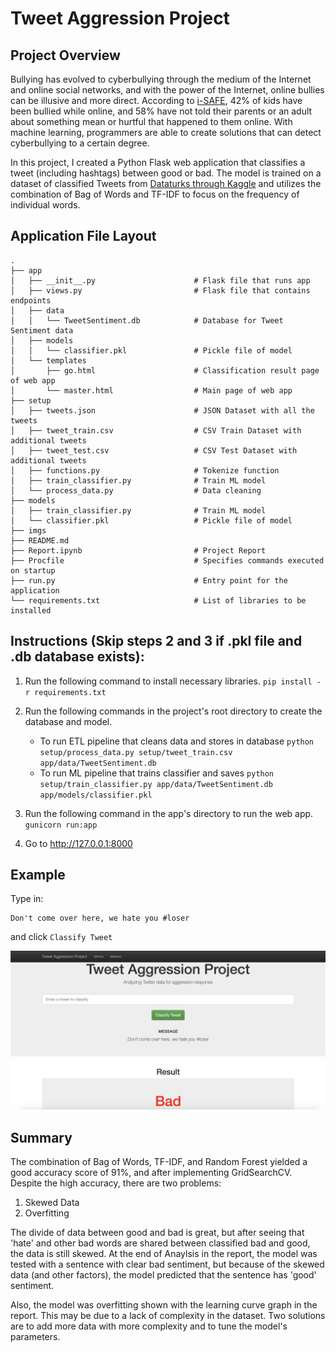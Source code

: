 # Tweet Aggression Project

## Project Overview

Bullying has evolved to cyberbullying through the medium of the Internet and online social networks, and with the power of the Internet, online bullies can be illusive and more direct. According to [i-SAFE]( https://auth.isafe.org/outreach/media/media_cyber_bullying
), 42% of kids have been bullied while online, and 58% have not told their parents or an adult about something mean or hurtful that happened to them online. With machine learning, programmers are able to create solutions that can detect cyberbullying to a certain degree.

In this project, I created a Python Flask web application that classifies a tweet (including hashtags) between good or bad. The model is trained on a dataset of classified Tweets from [Dataturks through Kaggle](https://www.kaggle.com/dataturks/dataset-for-detection-of-cybertrolls) and utilizes the combination of Bag of Words and TF-IDF to focus on the frequency of individual words. 

## Application File Layout

    .
    ├── app
    │   ├── __init__.py                      # Flask file that runs app
    │   ├── views.py                         # Flask file that contains endpoints
    │   ├── data
    │   │   └── TweetSentiment.db            # Database for Tweet Sentiment data
    │   ├── models
    │   │   └── classifier.pkl               # Pickle file of model  
    │   └── templates   
    │       ├── go.html                      # Classification result page of web app
    │       └── master.html                  # Main page of web app    
    ├── setup                   
    │   ├── tweets.json                      # JSON Dataset with all the tweets  
    │   ├── tweet_train.csv                  # CSV Train Dataset with additional tweets
    │   ├── tweet_test.csv                   # CSV Test Dataset with additional tweets
    │   ├── functions.py                     # Tokenize function
    │   ├── train_classifier.py              # Train ML model
    │   └── process_data.py                  # Data cleaning
    ├── models
    │   ├── train_classifier.py              # Train ML model      
    │   └── classifier.pkl                   # Pickle file of model  
    ├── imgs   
    ├── README.md
    ├── Report.ipynb                         # Project Report
    ├── Procfile                             # Specifies commands executed on startup
    ├── run.py                               # Entry point for the application
    └── requirements.txt                     # List of libraries to be installed

## Instructions (Skip steps 2 and 3 if .pkl file and .db database exists):
1. Run the following command to install necessary libraries.
    `pip install -r requirements.txt`

2. Run the following commands in the project's root directory to create the database and model.

    - To run ETL pipeline that cleans data and stores in database
        `python setup/process_data.py setup/tweet_train.csv app/data/TweetSentiment.db`
    - To run ML pipeline that trains classifier and saves
        `python setup/train_classifier.py app/data/TweetSentiment.db app/models/classifier.pkl`

3. Run the following command in the app's directory to run the web app.
    `gunicorn run:app`

4. Go to http://127.0.0.1:8000

## Example
Type in: 
```
Don't come over here, we hate you #loser
```
and click `Classify Tweet`

![Example](ex.png)


## Summary
The combination of Bag of Words, TF-IDF, and Random Forest yielded a good accuracy score of 91%, and after implementing GridSearchCV. Despite the high accuracy, there are two problems:
1. Skewed Data
2. Overfitting

The divide of data between good and bad is great, but after seeing that 'hate' and other bad words are shared between classified bad and good, the data is still skewed. At the end of Anaylsis in the report, the model was tested with a sentence with clear bad sentiment, but because of the skewed data (and other factors), the model predicted that the sentence has 'good' sentiment.

Also, the model was overfitting shown with the learning curve graph in the report. This may be due to a lack of complexity in the dataset. Two solutions are to add more data with more complexity and to tune the model's parameters.